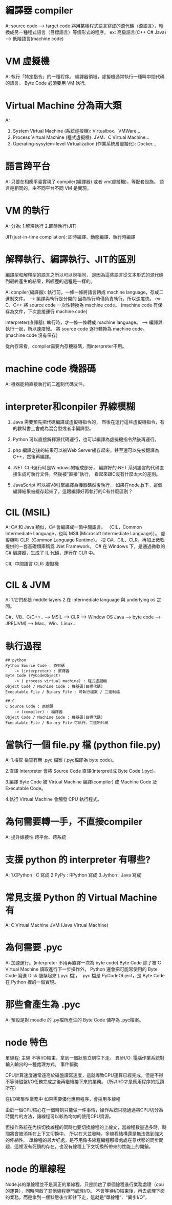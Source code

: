 
# 編譯器 compiler
A:
source code --> target code
將用某種程式語言寫成的源代碼（源語言），轉換成另一種程式語言（目標語言）等價形式的程序。
ex: 高級語言(C++ C# Java) --> 低階語言(machine code)

# VM 虛擬機
A:
執行「特定指令」的一種程序。
編譯器領域，虛擬機通常執行一種叫中間代碼的語言。
Byte Code 必須要用 VM 執行。

# Virtual Machine 分為兩大類
A:
1. System Virtual Machine (系統虛擬機): 
    Virtualbox、VMWare...
2. Process Virtual Machine (程式虛擬機): 
    JVM、C Virtual Machine...
3. Operating-sysytem-level Virtualization (作業系統層虛擬化): 
    Docker...

# 語言跨平台
A:
只要在相應平臺實現了 compiler(編譯器) 或者 vm(虛擬機)，等配套設施。
語言是相同的，由不同平台不同 VM 是實現。

# VM 的執行
A:
分為:
    1.解釋執行 
    2.即時執行(JIT) 

JIT(just-in-time compilation): 即時編譯、動態編譯、執行時編譯

# 解釋執行、編譯執行、JIT的區別
編譯型和解釋型的語言之所以可以說相同，
是因為這些語言從文本形式的源代碼到最終產生的結果，所經歷的過程是一樣的。

A:
conpiler(編譯器):
執行前，一條一條將語言轉成 machine language，存成二進制文件。
    --> 編譯與執行是分開的
    因為執行時僅負責執行，所以速度快。
    ex: C、C++
將 source code 一次性轉換為 machine code。
(machine code 有保存為文件，下次直接運行 machine code)

interpreter(直譯器):
執行時，才一條一條轉成 machine language。
    --> 編譯與執行一起，所以速度慢。
將 source code 逐行轉換為 machine code。
(machine code 沒有保存)

從內存來看，compiler需要內存機器碼，而interpreter不用。

# machine code 機器碼
A:
機器能夠直接執行的二進制代碼文件。


# interpreter和conpiler 界線模糊

1. Java
    需要預先把代碼編譯成虛擬機指令的，
    然後在運行這些虛擬機指令，有的教科書上會成為混合型或者半編譯型。

2. Python
    可以直接解釋源代碼運行，也可以編譯為虛擬機指令然後再運行。

3. php
    編譯之後的結果可以被Web Server緩存起來，甚至還可以先被翻譯為C++，然後再編譯。

4. .NET
    CLR運行時是Windows的組成部分，
    編譯好的.NET 系列語言的代碼直接生成可執行文件，然後被“直接”執行，
    看起來跟C沒有什麼太大的差別。

5. JavaScript
    可以被V8引擎編譯為機器碼然後執行，
    如果在node.js下，這個編譯結果被緩存起來了，這跟編譯好再執行的C有什麼區別？

# CIL (MSIL)
A:
C# 和 Java 類似，C# 會編譯成一箇中間語言。
（CIL，Common Intermediate Language，也叫 MSIL(Microsoft Intermediate Language)）。
虛擬機叫 CLR（Common Language Runtime）。
把 C#、CIL、CLR，再加上微軟提供的一套基礎類庫稱爲 .Net Framework。
C# 在 Windows 下，是通過微軟的 C# 編譯器，生成了 IL 代碼，運行在 CLR 中。

CIL: 中間語言
CLR: 虛擬機

# CIL & JVM
A:
1.它們都是 middle layers
2.在 intermediate language 與 underlying os 之間。

C#、VB、C/C++.. --> MSIL --> CLR --> Window OS
Java --> byte code --> JRE(JVM) --> Mac、Win、Linux.. 

# 執行過程

    ## python
    Python Source Code : 原始碼
        -> (interpreter) : 直譯器
    Byte Code (PyCodeObject)
        -> ( process virtual machine) : 程式虛擬機
    Object Code / Machine Code : 機器碼(目標代碼)
    Executable File / Binary File : 可執行檔案 / 二進制檔

    ## C
    C Source Code : 原始碼
        -> (compiler) : 編譯器
    Object Code / Machine Code : 機器碼(目標代碼)
    Executable File / Binary File 可執行、二進制代碼

# 當執行一個 file.py 檔 (python file.py)
A:
1.檢查
檢查有無 .pyc 檔案 (.pyc檔即為 byte code)。

2.直譯
Interpreter 會將 Source Code 直譯(interpret)成 Byte Code (.pyc)。

3.編譯
Byte Code 被 Virtual Machine 編譯(compiler) 成 Machine Code 及 Executable Code。

4.執行
Virtual Machine 會觸發 CPU 執行程式。

# 為何需要轉一手，不直接compiler
A:
提升嫁接性
跨平台、跨系統

# 支援 python 的 interpreter 有哪些?
A:
1.CPython : C 寫成
2.PyPy : RPython 寫成
3.Jython : Java 寫成

# 常見支援 Python 的 Virtual Machine 有
A:
C Virtual Machine
JVM (Java Virtual Machine)

# 為何需要 .pyc
A:
加速運行。(interpreter 不用再直譯一次為 byte code)
Byte Code 除了被 C Virtual Machine 讀取進行下一步操作外，
Python 還會把可能常使用的 Byte Code 寫進 Disk 儲存起來 (.pyc 檔)。
.pyc 檔是 PyCodeObject，是 Byte Code 在 Python 裡的一個實現。

# 那些會產生為 .pyc
A:
預設是對 moudle 的 .py檔所產生的 Byte Code 儲存為 .pyc檔案。

# node 特色
單線程: 主線 不等I/O結束，拿到一個狀態立刻往下走。
異步I/O: 電腦作業系統對輸入輸出的一種處理方式。
事件驅動

CPU計算速度通常遠高於磁盤讀寫速度，這就導致CPU運算已經完成，但是不得不等待磁盤I/O任務完成之後再繼續接下來的業務。
(所以I/O才是應用程序的瓶頸所在)

在I/O密集型業務中
如果需要優化應用程序，會採用多線程

由於一個CPU核心在一個時刻只能做一件事情，操作系統只能通過將CPU切分為時間片的方法，讓線程可以較為均勻的使用CPU資源。

但操作系統在內核切換線程的同時也要切換線程的上線文，當線程數量過多時，時間將會被消耗在上下文切換中。
所以在大並發時，多線程結構還是無法做到強大的伸縮性。
單線程的最大好處，是不用像多線程編程那樣處處在意狀態的同步問題，這裡沒有死鎖的存在，也沒有線程上下文切換所帶來的性能上的開銷。

# node 的單線程
Node.js的單線程並不是真正的單線程，只是開啟了單個線程進行業務處理（cpu的運算），同時開啟了其他線程專門處理I/O。
不會等待I/O結束後，再去處理下面的業務，而是拿到一個狀態後立即往下走，這就是“單線程”、“異步I/O”。